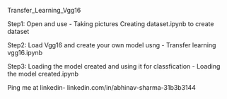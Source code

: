 Transfer_Learning_Vgg16

Step1: Open and use - 
Taking pictures Creating dataset.ipynb 
to create dataset

Step2: Load Vgg16 and create your own model usng - 
Transfer learning vgg16.ipynb

Step3: Loading the model created and using it for classfication - 
Loading the model created.ipynb


Ping me at linkedin- linkedin.com/in/abhinav-sharma-31b3b3144


